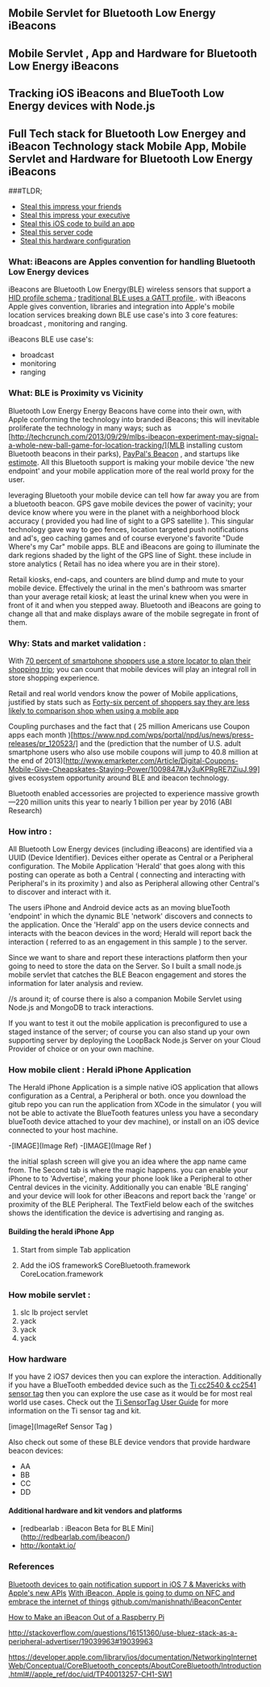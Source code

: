 
## Mobile Servlet for Bluetooth Low Energy iBeacons

## Mobile Servlet , App and Hardware for Bluetooth Low Energy iBeacons
## Tracking iOS iBeacons and BlueTooth Low Energy devices with Node.js
## Full Tech stack for Bluetooth Low Energey and iBeacon Technology stack Mobile App, Mobile Servlet and Hardware for Bluetooth Low Energy iBeacons

###TLDR;

- [Steal this impress your friends](#yack )
- [Steal this impress your executive](#yack )
- [Steal this iOS code to build an app](#yack )
- [Steal this server code](#yack )
- [Steal this hardware configuration](#yack )

### What: iBeacons are Apples convention for handling Bluetooth Low Energy devices

iBeacons are Bluetooth Low Energy(BLE) wireless sensors that support a [HID profile schema ](https://developer.bluetooth.org/TechnologyOverview/Pages/HID.aspx); [traditional BLE uses a GATT profile ](http://en.wikipedia.org/wiki/Bluetooth_profile#Attribute_Profile_.28ATT.29). with iBeacons Apple gives convention, libraries and integration into Apple's mobile location services breaking down BLE use case's into 3 core features: broadcast , monitoring and ranging.

iBeacons BLE use case's:
- broadcast 
- monitoring 
- ranging

### What: BLE is Proximity vs Vicinity

Bluetooth Low Energy Energy Beacons have come into their own, with Apple conforming the technology into branded iBeacons; this will inevitable proliferate the technology in many ways; such as  [http://techcrunch.com/2013/09/29/mlbs-ibeacon-experiment-may-signal-a-whole-new-ball-game-for-location-tracking/](MLB installing custom Bluetooth beacons in their parks), [PayPal's Beacon](https://www.paypal.com/us/webapps/mpp/beacon ) , and startups like [estimote](http://estimote.com).  All this Bluetooth support is making your mobile device 'the new endpoint' and your mobile application more of the real world proxy for the user.

leveraging Bluetooth your mobile device can tell how far away you are from a bluetooth beacon.  GPS gave mobile devices the power of vacinity;  your device know where you were in the planet with a neighborhood block accuracy ( provided you had line of sight to a GPS satellite ).  This singular technology gave way to geo fences, location targeted push notifications and ad's, geo caching games and of course everyone's favorite "Dude Where's my Car" mobile apps.  BLE and iBeacons are going to illuminate the dark regions shaded by the light of the GPS line of Sight.  these include in store analytics ( Retail has no idea where you are in their store).

Retail kiosks, end-caps, and counters are blind dump and mute to your mobile device.  Effectively the urinal in the men's bathroom was smarter than your average retail kiosk; at least the urinal knew when you were in front of it and when you stepped away. Bluetooth and iBeacons are going to change all that and make displays aware of the mobile segregate in front of them.

### Why: Stats and market validation : 

With [70 percent of smartphone shoppers use a store locator to plan their shopping trip](http://www.nielsen.com/us/en/newswire/2013/a-mobile-shoppers-journey--from-the-couch-to-the-store--and-back.html); you can count that mobile devices will play an integral roll in store shopping experience.

Retail and real world vendors know the power of Mobile applications, justified by stats such as [Forty-six percent of shoppers say they are less likely to comparison shop when using a mobile app](http://www.comscore.com/Insights/Presentations_and_Whitepapers/2013/Choices_Channels_and_Convenience_Enhancing_the_Online_Shopping_Experience)

Coupling purchases and the fact that ( 25 million Americans use Coupon apps each month )[https://www.npd.com/wps/portal/npd/us/news/press-releases/pr_120523/] and the (prediction that the number of U.S. adult smartphone users who also use mobile coupons will jump to 40.8 million at the end of 2013)[http://www.emarketer.com/Article/Digital-Coupons-Mobile-Give-Cheapskates-Staying-Power/1009847#Jy3uKPRgRE7lZiuJ.99] gives ecosystem opportunity around BLE and ibeacon technology.

Bluetooth enabled accessories are projected to experience massive growth—220 million units this year to nearly 1 billion per year by 2016 (ABI Research)

### How intro :

All Bluetooth Low Energy devices (including iBeacons) are identified via a UUID (Device Identifier).  Devices either operate as Central or  a Peripheral configuration.  The Mobile Application 'Herald' that goes along with this posting can operate as both a Central ( connecting and interacting with Peripheral's in its proximity ) and also as Peripheral allowing other Central's to discover and interact with it.

The users iPhone and Android device acts as an moving blueTooth 'endpoint' in which the dynamic BLE 'network' discovers and connects to the application.  Once the 'Herald' app on the users device connects and interacts with the beacon devices in the word; Herald will report back the interaction ( referred to as an engagement in this sample ) to the server.

Since we want to share and report these interactions platform then your going to need to store the data on the Server.  So I built a small node.js mobile servlet that catches the BLE Beacon engagement and stores the information for later analysis and review.

//s around it; of course there is also a companion Mobile Servlet using Node.js and MongoDB to track interactions.  

If you want to test it out the mobile application is preconfigured to use a staged instance of the server; of course you can also stand up your own supporting server by deploying the LoopBack Node.js Server on your Cloud Provider of choice or on your own machine.

### How mobile client : Herald iPhone Application

The Herald iPhone Application is a simple native iOS application that allows configuration as a Central, a Peripheral or both.
once you download the gitub repo you can run the application from XCode in the simulator ( you will not be able to activate the BlueTooth features unless you have a secondary blueTooth device attached to your dev machine), or install on an iOS device connected to your host machine.

-[IMAGE](Image Ref) -[IMAGE](Image Ref )

the initial splash screen will give you an idea where the app name came from.  The Second tab is where the magic happens.  you can enable your iPhone to to 'Advertise', making your phone look like a Peripheral to other Central devices in the vicinity.   Additionally you can enable 'BLE ranging' and your device will look for other iBeacons and report back the 'range' or proximity of the BLE Peripheral. The TextField below each of the switches shows the identification the device is advertising and ranging as.

#### Building the herald iPhone App

1. Start from simple Tab application

2. Add the iOS frameworkS
    	CoreBluetooth.framework
		CoreLocation.framework	

### How mobile servlet :

1. slc lb project servlet 
2. yack
3. yack
4. yack

### How hardware

If you have 2 iOS7 devices then you can explore the interaction.  Additionally if you have a BlueTooth embedded device such as the 
[Ti cc2540 & cc2541 sensor tag](http://www.ti.com/ww/en/wireless_connectivity/sensortag/index.shtml?DCMP=sensortag&HQS=sensortag-bn) then you can explore the use case as it would be for most real world use cases. Check out the [Ti SensorTag User Guide](http://processors.wiki.ti.com/index.php/SensorTag_User_Guide) for more information on the Ti sensor tag and kit.

[image](ImageRef Sensor Tag )

Also check out some of these BLE device vendors that provide hardware beacon devices:

- AA
- BB
- CC
- DD

#### Additional hardware and kit vendors and platforms
- [redbearlab : iBeacon Beta for BLE Mini] (http://redbearlab.com/ibeacon/)
- http://kontakt.io/

### References 

[Bluetooth devices to gain notification support in iOS 7 & Mavericks with Apple's new APIs](http://appleinsider.com/articles/13/06/13/bluetooth-devices-to-gain-notification-support-in-ios-7-mavericks-with-apples-new-apis)
[With iBeacon, Apple is going to dump on NFC and embrace the internet of things](http://gigaom.com/2013/09/10/with-ibeacon-apple-is-going-to-dump-on-nfc-and-embrace-the-internet-of-things/)
[github.com/manishnath/iBeaconCenter](https://github.com/manishnath/iBeaconCenter)


[How to Make an iBeacon Out of a Raspberry Pi](http://developer.radiusnetworks.com/2013/10/09/how-to-make-an-ibeacon-out-of-a-raspberry-pi.html)

http://stackoverflow.com/questions/16151360/use-bluez-stack-as-a-peripheral-advertiser/19039963#19039963


https://developer.apple.com/library/ios/documentation/NetworkingInternetWeb/Conceptual/CoreBluetooth_concepts/AboutCoreBluetooth/Introduction.html#//apple_ref/doc/uid/TP40013257-CH1-SW1




